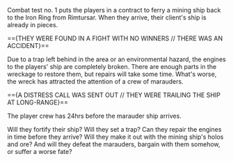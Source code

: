 Combat test no. 1 puts the players in a contract to ferry a mining ship back to the Iron Ring from Rimtursar. When they arrive, their client's ship is already in pieces.

=={THEY WERE FOUND IN A FIGHT WITH NO WINNERS // THERE WAS AN ACCIDENT}==

Due to a trap left behind in the area or an environmental hazard, the engines to the players' ship are completely broken. There are enough parts in the wreckage to restore them, but repairs will take some time. What's worse, the wreck has attracted the attention of a crew of marauders.

=={A DISTRESS CALL WAS SENT OUT // THEY WERE TRAILING THE SHIP AT LONG-RANGE}==

The player crew has 24hrs before the marauder ship arrives.

Will they fortify their ship? Will they set a trap? Can they repair the engines in time before they arrive? Will they make it out with the mining ship's holos and ore? And will they defeat the marauders, bargain with them somehow, or suffer a worse fate?
